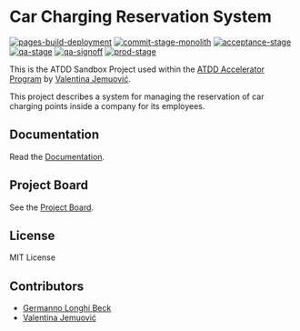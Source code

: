 # Car Charging Reservation System

[![pages-build-deployment](https://github.com/longhibeck/car-charging-reservation-system/actions/workflows/pages/pages-build-deployment/badge.svg)](https://github.com/longhibeck/car-charging-reservation-system/actions/workflows/pages/pages-build-deployment)
[![commit-stage-monolith](https://github.com/longhibeck/car-charging-reservation-system/actions/workflows/commit-stage-monolith.yml/badge.svg)](https://github.com/longhibeck/car-charging-reservation-system/actions/workflows/commit-stage-monolith.yml)
[![acceptance-stage](https://github.com/longhibeck/car-charging-reservation-system/actions/workflows/acceptance-stage.yml/badge.svg)](https://github.com/longhibeck/car-charging-reservation-system/actions/workflows/acceptance-stage.yml)
[![qa-stage](https://github.com/longhibeck/car-charging-reservation-system/actions/workflows/qa-stage.yml/badge.svg)](https://github.com/longhibeck/car-charging-reservation-system/actions/workflows/qa-stage.yml)
[![qa-signoff](https://github.com/longhibeck/car-charging-reservation-system/actions/workflows/qa-signoff.yml/badge.svg)](https://github.com/longhibeck/car-charging-reservation-system/actions/workflows/qa-signoff.yml)
[![prod-stage](https://github.com/longhibeck/car-charging-reservation-system/actions/workflows/prod-stage.yml/badge.svg)](https://github.com/longhibeck/car-charging-reservation-system/actions/workflows/prod-stage.yml)

This is the ATDD Sandbox Project used within the [ATDD Accelerator Program](https://atdd-accelerator.optivem.com/) by [Valentina Jemuović](https://www.linkedin.com/in/valentinajemuovic/).

This project describes a system for managing the reservation of car charging points inside a company for its employees.

## Documentation

Read the [Documentation](https://longhibeck.github.io/car-charging-reservation-system/).

## Project Board

See the [Project Board](https://github.com/users/longhibeck/projects/2/views/1).

## License

MIT License

## Contributors

- [Germanno Longhi Beck](https://github.com/longhibeck)
- [Valentina Jemuović](https://github.com/valentinajemuovic)
